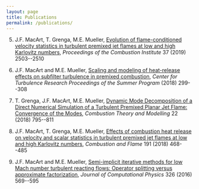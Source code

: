 ```yaml
---
layout: page
title: Publications
permalink: /publications/
---
```




5. J.F. MacArt, T. Grenga, M.E. Mueller, [Evolution of flame-conditioned velocity statistics in turbulent premixed jet flames at low and high Karlovitz numbers](https://doi.org/10.1016/j.proci.2018.08.030), *Proceedings of the Combustion Institute* 37 (2019) 2503--2510


4. J.F. MacArt and M.E. Mueller, [Scaling and modeling of heat-release effects on subfilter turbulence in premixed combustion](./_media/publications/02_MacArt_CTR18.pdf), *Center for Turbulence Research Proceedings of the Summer Program* (2018) 299--308

3. T. Grenga, J.F. MacArt, M.E. Mueller, [Dynamic Mode Decomposition of a Direct Numerical Simulation of a Turbulent Premixed Planar Jet Flame: Convergence of the Modes](https://doi.org/10.1080/13647830.2018.1457799), *Combustion Theory and Modelling* 22 (2018) 795--811


2. J.F. MacArt, T. Grenga, M.E. Mueller, [Effects of combustion heat release on velocity and scalar statistics in turbulent premixed jet flames at low and high Karlovitz numbers](https://doi.org/10.1016/j.combustflame.2018.01.022), *Combustion and Flame* 191 (2018) 468--485


1. J.F. MacArt and M.E. Mueller, [Semi-implicit iterative methods for low Mach number turbulent reacting flows: Operator splitting versus approximate factorization](http://dx.doi.org/10.1016/j.jcp.2016.09.016), *Journal of Computational Physics* 326 (2016) 569--595